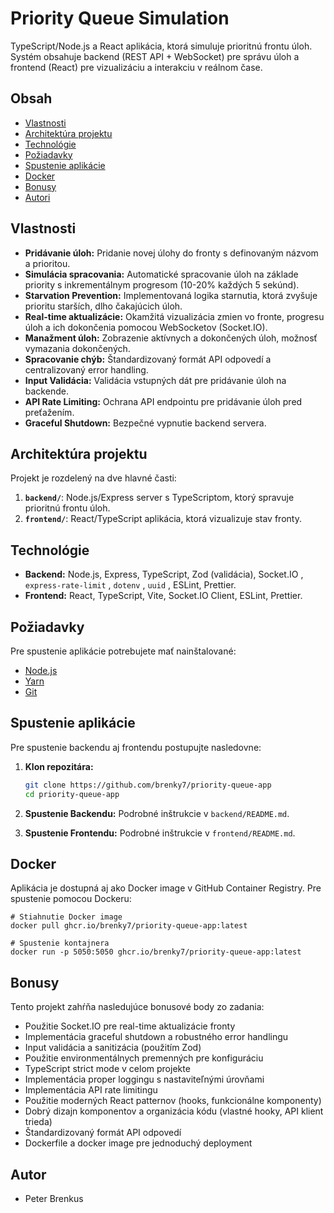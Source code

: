 # Priority Queue Simulation

TypeScript/Node.js a React aplikácia, ktorá simuluje prioritnú frontu úloh.
Systém obsahuje backend (REST API + WebSocket) pre správu úloh a frontend (React) pre vizualizáciu a interakciu v reálnom čase.

## Obsah

- [Vlastnosti](#vlastnosti)
- [Architektúra projektu](#architektúra-projektu)
- [Technológie](#technológie)
- [Požiadavky](#požiadavky)
- [Spustenie aplikácie](#spustenie-aplikácie)
- [Docker](#docker)
- [Bonusy](#bonusy)
- [Autori](#autori)

## Vlastnosti

- **Pridávanie úloh:** Pridanie novej úlohy do fronty s definovaným názvom a prioritou.
- **Simulácia spracovania:** Automatické spracovanie úloh na základe priority s inkrementálnym progresom (10-20% každých 5 sekúnd).
- **Starvation Prevention:** Implementovaná logika starnutia, ktorá zvyšuje prioritu starších, dlho čakajúcich úloh.
- **Real-time aktualizácie:** Okamžitá vizualizácia zmien vo fronte, progresu úloh a ich dokončenia pomocou WebSocketov (Socket.IO).
- **Manažment úloh:** Zobrazenie aktívnych a dokončených úloh, možnosť vymazania dokončených.
- **Spracovanie chýb:** Štandardizovaný formát API odpovedí a centralizovaný error handling.
- **Input Validácia:** Validácia vstupných dát pre pridávanie úloh na backende.
- **API Rate Limiting:** Ochrana API endpointu pre pridávanie úloh pred preťažením.
- **Graceful Shutdown:** Bezpečné vypnutie backend servera.

## Architektúra projektu

Projekt je rozdelený na dve hlavné časti:

1. **`backend/`**: Node.js/Express server s TypeScriptom, ktorý spravuje prioritnú frontu úloh.
2. **`frontend/`**: React/TypeScript aplikácia, ktorá vizualizuje stav fronty.

## Technológie

- **Backend:** Node.js, Express, TypeScript, Zod (validácia), Socket.IO , `express-rate-limit` , `dotenv` , `uuid` , ESLint, Prettier.
- **Frontend:** React, TypeScript, Vite, Socket.IO Client, ESLint, Prettier.

## Požiadavky

Pre spustenie aplikácie potrebujete mať nainštalované:

- [Node.js](https://nodejs.org/)
- [Yarn](https://yarnpkg.com/)
- [Git](https://git-scm.com/)

## Spustenie aplikácie

Pre spustenie backendu aj frontendu postupujte nasledovne:

1. **Klon repozitára:**

   ```bash
   git clone https://github.com/brenky7/priority-queue-app
   cd priority-queue-app
   ```

2. **Spustenie Backendu:**
   Podrobné inštrukcie v `backend/README.md`.
3. **Spustenie Frontendu:**
   Podrobné inštrukcie v `frontend/README.md`.

## Docker

Aplikácia je dostupná aj ako Docker image v GitHub Container Registry. Pre spustenie pomocou Dockeru:

```
# Stiahnutie Docker image
docker pull ghcr.io/brenky7/priority-queue-app:latest

# Spustenie kontajnera
docker run -p 5050:5050 ghcr.io/brenky7/priority-queue-app:latest
```

## Bonusy

Tento projekt zahŕňa nasledujúce bonusové body zo zadania:

- Použitie Socket.IO pre real-time aktualizácie fronty
- Implementácia graceful shutdown a robustného error handlingu
- Input validácia a sanitizácia (použitím Zod)
- Použitie environmentálnych premenných pre konfiguráciu
- TypeScript strict mode v celom projekte
- Implementácia proper loggingu s nastaviteľnými úrovňami
- Implementácia API rate limitingu
- Použitie moderných React patternov (hooks, funkcionálne komponenty)
- Dobrý dizajn komponentov a organizácia kódu (vlastné hooky, API klient trieda)
- Štandardizovaný formát API odpovedí
- Dockerfile a docker image pre jednoduchý deployment

## Autor

- Peter Brenkus
